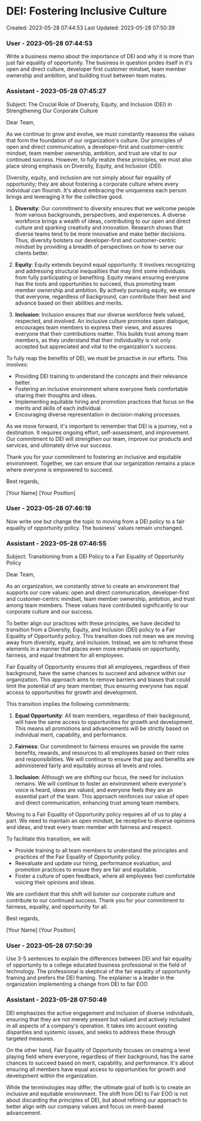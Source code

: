 # DEI: Fostering Inclusive Culture

Created: 2023-05-28 07:44:53
Last Updated: 2023-05-28 07:50:39

### User - 2023-05-28 07:44:53

Write a business memo about the importance of DEI and why it is more than just fair equality of opportunity. The business in question prides itself in it's open and direct culture, developer first customer mindset, team member ownership and ambition, and building trust between team mates. 

### Assistant - 2023-05-28 07:45:27

Subject: The Crucial Role of Diversity, Equity, and Inclusion (DEI) in Strengthening Our Corporate Culture

Dear Team,

As we continue to grow and evolve, we must constantly reassess the values that form the foundation of our organization's culture. Our principles of open and direct communication, a developer-first and customer-centric mindset, team member ownership, ambition, and trust are vital to our continued success. However, to fully realize these principles, we must also place strong emphasis on Diversity, Equity, and Inclusion (DEI). 

Diversity, equity, and inclusion are not simply about fair equality of opportunity; they are about fostering a corporate culture where every individual can flourish. It's about embracing the uniqueness each person brings and leveraging it for the collective good.

1. **Diversity**: Our commitment to diversity ensures that we welcome people from various backgrounds, perspectives, and experiences. A diverse workforce brings a wealth of ideas, contributing to our open and direct culture and sparking creativity and innovation. Research shows that diverse teams tend to be more innovative and make better decisions. Thus, diversity bolsters our developer-first and customer-centric mindset by providing a breadth of perspectives on how to serve our clients better.

2. **Equity**: Equity extends beyond equal opportunity. It involves recognizing and addressing structural inequalities that may limit some individuals from fully participating or benefiting. Equity means ensuring everyone has the tools and opportunities to succeed, thus promoting team member ownership and ambition. By actively pursuing equity, we ensure that everyone, regardless of background, can contribute their best and advance based on their abilities and merits.

3. **Inclusion**: Inclusion ensures that our diverse workforce feels valued, respected, and involved. An inclusive culture promotes open dialogue, encourages team members to express their views, and assures everyone that their contributions matter. This builds trust among team members, as they understand that their individuality is not only accepted but appreciated and vital to the organization's success.

To fully reap the benefits of DEI, we must be proactive in our efforts. This involves:

- Providing DEI training to understand the concepts and their relevance better.
- Fostering an inclusive environment where everyone feels comfortable sharing their thoughts and ideas.
- Implementing equitable hiring and promotion practices that focus on the merits and skills of each individual.
- Encouraging diverse representation in decision-making processes.

As we move forward, it's important to remember that DEI is a journey, not a destination. It requires ongoing effort, self-assessment, and improvement. Our commitment to DEI will strengthen our team, improve our products and services, and ultimately drive our success. 

Thank you for your commitment to fostering an inclusive and equitable environment. Together, we can ensure that our organization remains a place where everyone is empowered to succeed.

Best regards,

[Your Name]
[Your Position]

### User - 2023-05-28 07:46:19

Now write one but change the topic to moving from a DEI policy to a fair equality of opportunity policy. The business' values remain unchanged. 

### Assistant - 2023-05-28 07:46:55

Subject: Transitioning from a DEI Policy to a Fair Equality of Opportunity Policy

Dear Team,

As an organization, we constantly strive to create an environment that supports our core values: open and direct communication, developer-first and customer-centric mindset, team member ownership, ambition, and trust among team members. These values have contributed significantly to our corporate culture and our success. 

To better align our practices with these principles, we have decided to transition from a Diversity, Equity, and Inclusion (DEI) policy to a Fair Equality of Opportunity policy. This transition does not mean we are moving away from diversity, equity, and inclusion. Instead, we aim to reframe these elements in a manner that places even more emphasis on opportunity, fairness, and equal treatment for all employees.

Fair Equality of Opportunity ensures that all employees, regardless of their background, have the same chances to succeed and advance within our organization. This approach aims to remove barriers and biases that could limit the potential of any team member, thus ensuring everyone has equal access to opportunities for growth and development. 

This transition implies the following commitments:

1. **Equal Opportunity**: All team members, regardless of their background, will have the same access to opportunities for growth and development. This means all promotions and advancements will be strictly based on individual merit, capability, and performance.

2. **Fairness**: Our commitment to fairness ensures we provide the same benefits, rewards, and resources to all employees based on their roles and responsibilities. We will continue to ensure that pay and benefits are administered fairly and equitably across all levels and roles.

3. **Inclusion**: Although we are shifting our focus, the need for inclusion remains. We will continue to foster an environment where everyone's voice is heard, ideas are valued, and everyone feels they are an essential part of the team. This approach reinforces our value of open and direct communication, enhancing trust among team members.

Moving to a Fair Equality of Opportunity policy requires all of us to play a part. We need to maintain an open mindset, be receptive to diverse opinions and ideas, and treat every team member with fairness and respect. 

To facilitate this transition, we will:

- Provide training to all team members to understand the principles and practices of the Fair Equality of Opportunity policy.
- Reevaluate and update our hiring, performance evaluation, and promotion practices to ensure they are fair and equitable.
- Foster a culture of open feedback, where all employees feel comfortable voicing their opinions and ideas.

We are confident that this shift will bolster our corporate culture and contribute to our continued success. Thank you for your commitment to fairness, equality, and opportunity for all. 

Best regards,

[Your Name]
[Your Position]


### User - 2023-05-28 07:50:39

Use 3-5 sentences to explain the differences between DEI and fair equality of opportunity to a college educated business professional in the field of technology. The professional is skeptical of the fair equality of opportunity framing and prefers the DEI framing. The explainer is a leader in the organization implementing a change from DEI to fair EOO 

### Assistant - 2023-05-28 07:50:49

DEI emphasizes the active engagement and inclusion of diverse individuals, ensuring that they are not merely present but valued and actively included in all aspects of a company's operation. It takes into account existing disparities and systemic issues, and seeks to address these through targeted measures. 

On the other hand, Fair Equality of Opportunity focuses on creating a level playing field where everyone, regardless of their background, has the same chances to succeed based on merit, capability, and performance. It's about ensuring all members have equal access to opportunities for growth and development within the organization. 

While the terminologies may differ, the ultimate goal of both is to create an inclusive and equitable environment. The shift from DEI to Fair EOO is not about discarding the principles of DEI, but about refining our approach to better align with our company values and focus on merit-based advancement.

